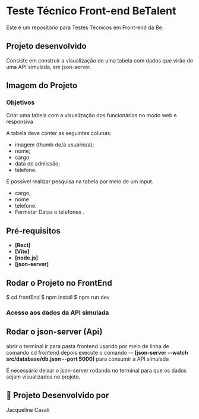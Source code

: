 # Teste Técnico Front-end BeTalent

Este é um repositório para Testes Técnicos em Front-end da Be. 

## Projeto desenvolvido

Consiste em construir a visualização de uma tabela com dados que virão de uma API simulada, em json-server.

## Imagem do Projeto




###  Objetivos

Criar uma tabela com a visualização dos funcionários no modo web e responsiva 

A tabela deve conter as seguintes colunas:

- imagem (thumb do/a usuário/a);
- nome;
- cargo
- data de admissão;
- telefone.

É possível realizar pesquisa na tabela por meio de um input. 
- cargo, 
- nome 
- telefone.
- Formatar Datas e telefones .

## Pré-requisitos

- **[Rect]**
- **[Vite]**
- **[node.js]**
- **[json-server]**

## Rodar o Projeto no FrontEnd 

$ cd frontEnd
$ npm install
$ npm run dev

### Acesso aos dados da API simulada
## Rodar o json-server (Api)
abrir o terminal ir para pasta frontend usando por meio de linha de comando cd frontend depois execute o comando 
-- **[json-server  --watch  src/database/db.json --port 5000]** para consumir a API simulada

É necessário deixar o json-server rodando no terminal para que os dados sejam visualizados no projeto.

## 📝 Projeto Desenvolvido por 

Jacqueline Casali